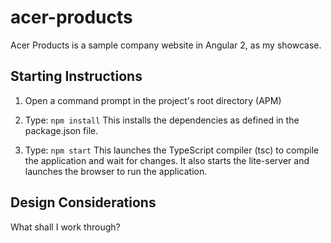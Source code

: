 # acer-products
Acer Products is a sample company website in Angular 2, as my showcase.


## Starting Instructions ##
1) Open a command prompt in the project's root directory (APM)

2) Type: `npm install`
    This installs the dependencies as defined in the package.json file.
    
3) Type: `npm start`
    This launches the TypeScript compiler (tsc) to compile the application and wait for changes. 
    It also starts the lite-server and launches the browser to run the application.


## Design Considerations ##
What shall I work through?